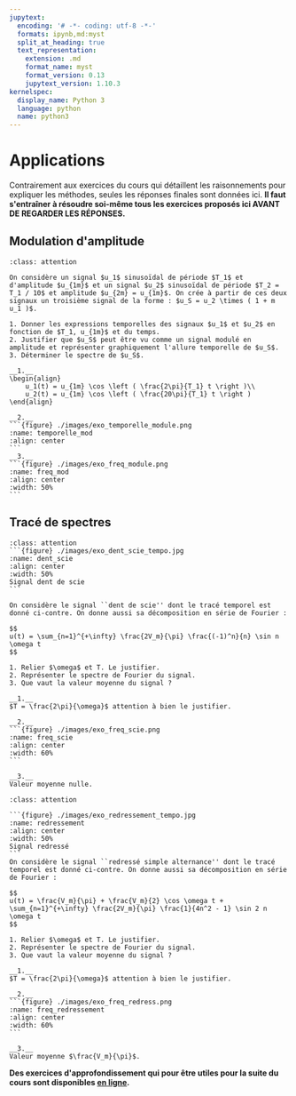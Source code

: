 ```yaml
---
jupytext:
  encoding: '# -*- coding: utf-8 -*-'
  formats: ipynb,md:myst
  split_at_heading: true
  text_representation:
    extension: .md
    format_name: myst
    format_version: 0.13
    jupytext_version: 1.10.3
kernelspec:
  display_name: Python 3
  language: python
  name: python3
---
```


# Applications

Contrairement aux exercices du cours qui détaillent les raisonnements pour expliquer les méthodes, seules les réponses finales sont données ici. __Il faut s'entraîner à résoudre soi-même tous les exercices proposés ici AVANT DE REGARDER LES RÉPONSES.__

## Modulation d'amplitude

````{admonition} Exercice 
:class: attention

On considère un signal $u_1$ sinusoïdal de période $T_1$ et d'amplitude $u_{1m}$ et un signal $u_2$ sinusoïdal de période $T_2 = T_1 / 10$ et amplitude $u_{2m} = u_{1m}$. On crée à partir de ces deux signaux un troisième signal de la forme : $u_S = u_2 \times ( 1 + m u_1 )$.

1. Donner les expressions temporelles des signaux $u_1$ et $u_2$ en fonction de $T_1, u_{1m}$ et du temps.
2. Justifier que $u_S$ peut être vu comme un signal modulé en amplitude et représenter graphiquement l'allure temporelle de $u_S$.
3. Déterminer le spectre de $u_S$.
````

````{topic} Eléments de correction
__1.__
\begin{align}
	u_1(t) = u_{1m} \cos \left ( \frac{2\pi}{T_1} t \right )\\
	u_2(t) = u_{1m} \cos \left ( \frac{20\pi}{T_1} t \right )
\end{align}

__2.__
```{figure} ./images/exo_temporelle_module.png
:name: temporelle_mod
:align: center
```
__3.__
```{figure} ./images/exo_freq_module.png
:name: freq_mod
:align: center
:width: 50%
```
````

## Tracé de spectres

````{admonition} Exercice 
:class: attention
```{figure} ./images/exo_dent_scie_tempo.jpg
:name: dent_scie
:align: center
:width: 50%
Signal dent de scie
```

On considère le signal ``dent de scie'' dont le tracé temporel est donné ci-contre. On donne aussi sa décomposition en série de Fourier :

$$
u(t) = \sum_{n=1}^{+\infty} \frac{2V_m}{\pi} \frac{(-1)^n}{n} \sin n \omega t
$$

1. Relier $\omega$ et T. Le justifier.
2. Représenter le spectre de Fourier du signal.
3. Que vaut la valeur moyenne du signal ?
````
````{topic} Eléments de correction
__1.__
$T = \frac{2\pi}{\omega}$ attention à bien le justifier.

__2.__
```{figure} ./images/exo_freq_scie.png
:name: freq_scie
:align: center
:width: 60%
```

__3.__
Valeur moyenne nulle.
````

````{admonition} Exercice 
:class: attention

```{figure} ./images/exo_redressement_tempo.jpg
:name: redressement
:align: center
:width: 50%
Signal redressé
```
On considère le signal ``redressé simple alternance'' dont le tracé temporel est donné ci-contre. On donne aussi sa décomposition en série de Fourier :

$$
u(t) = \frac{V_m}{\pi} + \frac{V_m}{2} \cos \omega t + \sum_{n=1}^{+\infty} \frac{2V_m}{\pi} \frac{1}{4n^2 - 1} \sin 2 n \omega t
$$

1. Relier $\omega$ et T. Le justifier.
2. Représenter le spectre de Fourier du signal.
3. Que vaut la valeur moyenne du signal ?
````

````{topic} Eléments de correction
__1.__
$T = \frac{2\pi}{\omega}$ attention à bien le justifier.

__2.__
```{figure} ./images/exo_freq_redress.png
:name: freq_redressement
:align: center
:width: 60%
```

__3.__
Valeur moyenne $\frac{V_m}{\pi}$.
````

__Des exercices d'approfondissement qui pour être utiles pour la suite du cours sont disponibles [en ligne](https://moodlecpge.stanislas.fr/mod/resource/view.php?id=135).__